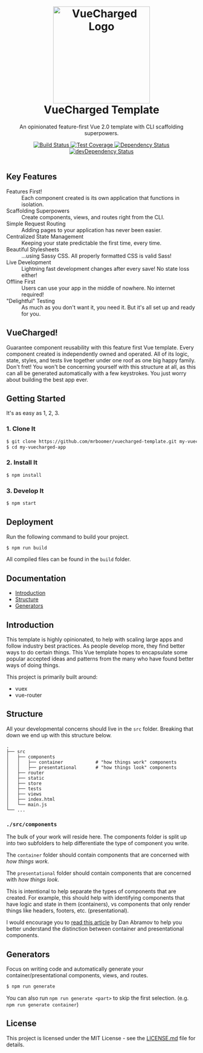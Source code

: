 <h1 align="center">
  <img src="https://raw.githubusercontent.com/mrboomer/vuecharged-template/master/src/components/container/Example/img/VueChargedLogo.png" alt="VueCharged Logo" width="256" />
  <br />
  VueCharged Template
  <br />
</h1>

<p align="center">
  An opinionated feature-first Vue 2.0 template with CLI scaffolding superpowers.
</p>

<div align="center">
  <!-- Build Status -->
  <a href="https://travis-ci.org/mrboomer/vuecharged-template">
    <img src="https://img.shields.io/travis/mrboomer/vuecharged-template/master.svg" alt="Build Status" />
  </a>
  <!-- Test Coverage -->
  <a href="https://coveralls.io/github/mrboomer/vuecharged-template?branch=master">
    <img src="https://img.shields.io/coveralls/github/mrboomer/vuecharged-template/master.svg" alt="Test Coverage" />
  </a>
  <!-- Dependency Status -->
  <a href="https://david-dm.org/mrboomer/vuecharged-template">
    <img src="https://img.shields.io/david/mrboomer/vuecharged-template.svg" alt="Dependency Status" />
  </a>
  <!-- devDependency Status -->
  <a href="https://david-dm.org/mrboomer/vuecharged-template?type=dev">
    <img src="https://img.shields.io/david/dev/mrboomer/vuecharged-template.svg" alt="devDependency Status" />
  </a>
</div>

<br />

## Key Features

<dl>
  <dt>Features First!</dt>
  <dd>Each component created is its own application that functions in isolation.</dd>

  <dt>Scaffolding Superpowers</dt>
  <dd>Create components, views, and routes right from the CLI.</dd>

  <dt>Simple Request Routing</dt>
  <dd>Adding pages to your application has never been easier.</dd>

  <dt>Centralized State Management</dt>
  <dd>Keeping your state predictable the first time, every time.</dd>

  <dt>Beautiful Stylesheets</dt>
  <dd>...using Sassy CSS. All properly formatted CSS is valid Sass!</dd>

  <dt>Live Development</dt>
  <dd>Lightning fast development changes after every save! No state loss either!</dd>

  <dt>Offline First</dt>
  <dd>Users can use your app in the middle of nowhere. No internet required!</dd>

  <dt>"Delightful" Testing</dt>
  <dd>As much as you don't want it, you need it. But it's all set up and ready for you.</dd>
</dl>


## VueCharged!

Guarantee component reusability with this feature first Vue template. Every component created is independently owned and operated. All of its logic, state, styles, and tests live together under one roof as one big happy family. Don't fret! You won't be concerning yourself with this structure at all, as this can all be generated automatically with a few keystrokes. You just worry about building the best app ever.


## Getting Started

It's as easy as 1, 2, 3.

### 1. Clone It

```sh
$ git clone https://github.com/mrboomer/vuecharged-template.git my-vuecharged-app
$ cd my-vuecharged-app
```

### 2. Install It

```sh
$ npm install
```

### 3. Develop It

```sh
$ npm start
```

## Deployment

Run the following command to build your project.

```sh
$ npm run build
```

All compiled files can be found in the `build` folder.


## Documentation

- [Introduction](#introduction)
- [Structure](#structure)
- [Generators](#generators)


## Introduction

This template is highly opinionated, to help with scaling large apps and follow industry best practices. As people develop more, they find better ways to do certain things. This Vue template hopes to encapsulate some popular accepted ideas and patterns from the many who have found better ways of doing things.

This project is primarily built around:

- vuex
- vue-router


## Structure

All your developmental concerns should live in the `src` folder. Breaking that down we end up with this structure below.

    .
    ├── src
    │   ├── components
    │   │   ├── container            # "how things work" components
    │   │   ├── presentational       # "how things look" components
    │   ├── router
    │   ├── static
    │   ├── store
    │   ├── tests
    │   ├── views
    │   ├── index.html
    │   └── main.js
    └── ...

### `./src/components`

The bulk of your work will reside here. The components folder is split up into two subfolders to help differentiate the type of component you write.

The `container` folder should contain components that are concerned with _how things work_.

The `presentational` folder should contain components that are concerned with _how things look_.

This is intentional to help separate the types of components that are created. For example, this should help with identifying components that have logic and state in them (containers), vs components that only render things like headers, footers, etc. (presentational).

I would encourage you to [read this article](https://medium.com/@dan_abramov/smart-and-dumb-components-7ca2f9a7c7d0) by Dan Abramov to help you better understand the distinction between container and presentational components.

## Generators

Focus on writing code and automatically generate your container/presentational components, views, and routes.

```sh
$ npm run generate
```

You can also run `npm run generate <part>` to skip the first selection. (e.g. `npm run generate container`)


## License

This project is licensed under the MIT License - see the [LICENSE.md](LICENSE.md) file for details.
